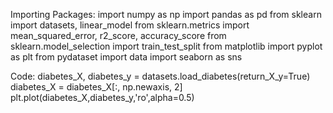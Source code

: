 Importing Packages:
import numpy as np
import pandas as pd
from sklearn import datasets, linear_model
from sklearn.metrics import mean_squared_error, r2_score, accuracy_score
from sklearn.model_selection import train_test_split
from matplotlib import pyplot as plt
from pydataset import data
import seaborn as sns

Code:
diabetes_X, diabetes_y = datasets.load_diabetes(return_X_y=True)
diabetes_X = diabetes_X[:, np.newaxis, 2]
plt.plot(diabetes_X,diabetes_y,'ro',alpha=0.5)
